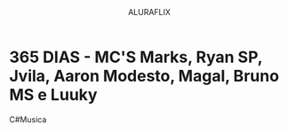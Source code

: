 <header>ALURAFLIX</header>




<H1>365 DIAS - MC'S Marks, Ryan SP, Jvila, Aaron Modesto, Magal, Bruno MS e Luuky</H1>
<P>C#Musica</P>
